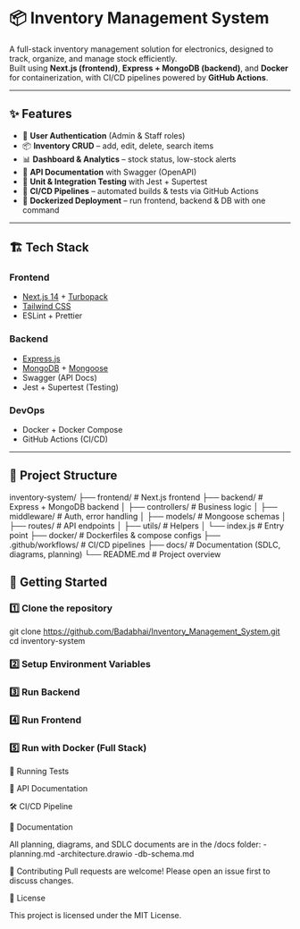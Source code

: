 # 📦 Inventory Management System

A full-stack inventory management solution for electronics, designed to track, organize, and manage stock efficiently.  
Built using **Next.js (frontend)**, **Express + MongoDB (backend)**, and **Docker** for containerization, with CI/CD pipelines powered by **GitHub Actions**.

---

## ✨ Features

- 🔐 **User Authentication** (Admin & Staff roles)  
- 📦 **Inventory CRUD** – add, edit, delete, search items  
- 📊 **Dashboard & Analytics** – stock status, low-stock alerts  
- 📝 **API Documentation** with Swagger (OpenAPI)  
- 🧪 **Unit & Integration Testing** with Jest + Supertest  
- 🚀 **CI/CD Pipelines** – automated builds & tests via GitHub Actions  
- 🐳 **Dockerized Deployment** – run frontend, backend & DB with one command  

---

## 🏗️ Tech Stack

### Frontend
- [Next.js 14](https://nextjs.org/) + [Turbopack](https://turbo.build/pack)  
- [Tailwind CSS](https://tailwindcss.com/)  
- ESLint + Prettier  

### Backend
- [Express.js](https://expressjs.com/)  
- [MongoDB](https://www.mongodb.com/) + [Mongoose](https://mongoosejs.com/)  
- Swagger (API Docs)  
- Jest + Supertest (Testing)  

### DevOps
- Docker + Docker Compose  
- GitHub Actions (CI/CD)  

---

## 📂 Project Structure

inventory-system/
├── frontend/ # Next.js frontend
├── backend/ # Express + MongoDB backend
│ ├── controllers/ # Business logic
│ ├── middleware/ # Auth, error handling
│ ├── models/ # Mongoose schemas
│ ├── routes/ # API endpoints
│ ├── utils/ # Helpers
│ └── index.js # Entry point
├── docker/ # Dockerfiles & compose configs
├── .github/workflows/ # CI/CD pipelines
├── docs/ # Documentation (SDLC, diagrams, planning)
└── README.md # Project overview

## 🚀 Getting Started

### 1️⃣ Clone the repository

git clone https://github.com/Badabhai/Inventory_Management_System.git
cd inventory-system

### 2️⃣ Setup Environment Variables
### 3️⃣ Run Backend
### 4️⃣ Run Frontend
### 5️⃣ Run with Docker (Full Stack)

🧪 Running Tests

📖 API Documentation

🛠️ CI/CD Pipeline

📘 Documentation

All planning, diagrams, and SDLC documents are in the /docs folder:
 -planning.md
 -architecture.drawio
 -db-schema.md

🤝 Contributing
Pull requests are welcome! Please open an issue first to discuss changes.

📜 License

This project is licensed under the MIT License.